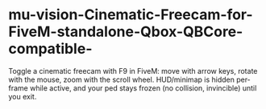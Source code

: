 # mu-vision-Cinematic-Freecam-for-FiveM-standalone-Qbox-QBCore-compatible-
Toggle a cinematic freecam with F9 in FiveM: move with arrow keys, rotate with the mouse, zoom with the scroll wheel. HUD/minimap is hidden per-frame while active, and your ped stays frozen (no collision, invincible) until you exit.
